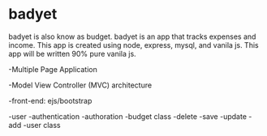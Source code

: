 # badyet
badyet is also know as budget. badyet is an app that tracks expenses and income.
This app is created using node, express, mysql, and vanila js. This app will be written
90% pure vanila js.

-Multiple Page Application

-Model View Controller (MVC) architecture

-front-end: ejs/bootstrap

-user
    -authentication
    -authoration
-budget class
    -delete
    -save
    -update
    -add
-user class

